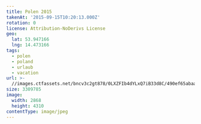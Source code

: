 ```yaml
---
title: Polen 2015
takenAt: '2015-09-15T10:20:13.000Z'
rotation: 0
license: Attribution-NoDerivs License
geo:
  lat: 53.947166
  lng: 14.473166
tags:
  - polen
  - poland
  - urlaub
  - vacation
url: >-
  //images.ctfassets.net/bncv3c2gt878/0LXZFIb4dYLxQ7iB33d8C/490ef65abaabf35263e90b8f228a3234/polen-2015_25862753851_o
size: 3309785
image:
  width: 2868
  height: 4310
contentType: image/jpeg
---
```


